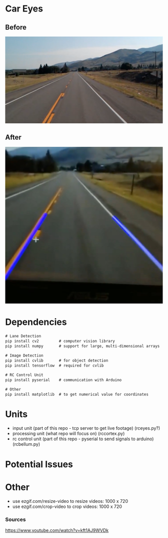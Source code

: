 # Car Eyes

## Before
![Lane Before](src/test2.JPG)

## After
![Lane_After](src/test2wlanes.jpg)

# Dependencies
```
# Lane Detection
pip install cv2         # computer vision library
pip install numpy       # support for large, multi-dimensional arrays
```
```
# Image Detection
pip install cvlib       # for object detection
pip install tensorflow  # required for cvlib
```
```
# RC Control Unit
pip install pyserial    # communication with Arduino
```
```
# Other
pip install matplotlib  # to get numerical value for coordinates
```

<!-- diagram of how the auto rc will work  -->

# Units

* input unit        (part of this repo - tcp server to get live footage)
(rceyes.py?)
* processing unit   (what repo will focus on)
(rccortex.py)
* rc control unit   (part of this repo - pyserial to send signals to arduino)
(rcbellum.py)

# Potential Issues


# Other
* use ezgif.com/resize-video to resize videos: 1000 x 720
* use ezgif.com/crop-video to crop videos: 1000 x 720
### Sources
https://www.youtube.com/watch?v=kft1AJ9WVDk
